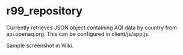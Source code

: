 # r99_repository

Currently retrieves JSON object containing AQI data by country from api.openaq.org. This can be configured in client/js/app.js.

Sample screenshot in Wiki.
